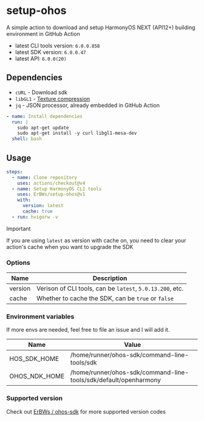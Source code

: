 # setup-ohos

A simple action to download and setup HarmonyOS NEXT (API12+) building environment in GitHub Action

- latest CLI tools version: `6.0.0.858`
- latest SDK version: `6.0.0.47`
- latest API: `6.0.0(20)`

## Dependencies

- `cURL` - Download sdk
- `libGL1` - [Texture compression](https://developer.huawei.com/consumer/cn/doc/harmonyos-guides/ide-command-line-building-app#section1478651816216)
- `jq` - JSON processor, already embedded in GitHub Action

```yaml
- name: Install dependencies
  run: |
    sudo apt-get update
    sudo apt-get install -y curl libgl1-mesa-dev
  shell: bash
```

## Usage

```yaml
steps:
  - name: Clone repository
    uses: actions/checkout@v4
  - name: Setup HarmonyOS CLI tools
    uses: ErBWs/setup-ohos@v1
    with:
      version: latest
      cache: true
  - run: hvigorw -v
```

> [!IMPORTANT]
>
> If you are using `latest` as version with cache on, you need to clear your action's cache when you want to upgrade the SDK

### Options

| Name    | Description                                               |
|---------|-----------------------------------------------------------|
| version | Verison of CLI tools, can be `latest`, `5.0.13.200`, etc. |
| cache   | Whether to cache the SDK, can be `true` or `false`        |

### Environment variables

If more envs are needed, feel free to file an issue and I will add it.

| Name          | Value                                                            |
|---------------|------------------------------------------------------------------|
| HOS_SDK_HOME  | /home/runner/ohos-sdk/command-line-tools/sdk                     |
| OHOS_NDK_HOME | /home/runner/ohos-sdk/command-line-tools/sdk/default/openharmony |

### Supported version

Check out [ErBWs / ohos-sdk](https://github.com/ErBWs/ohos-sdk/releases) for more supported version codes
